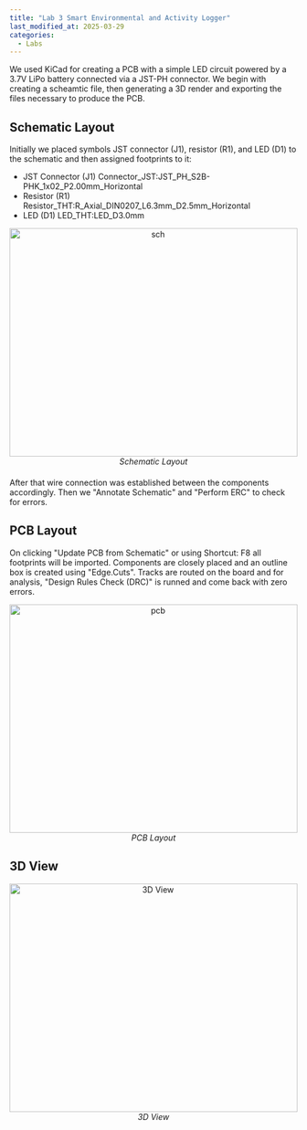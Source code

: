 ```yaml
---
title: "Lab 3 Smart Environmental and Activity Logger"
last_modified_at: 2025-03-29
categories:
  - Labs
---
```


We used KiCad for creating a PCB with a simple LED circuit powered 
by a 3.7V LiPo battery connected via a JST-PH connector. We begin with creating a scheamtic file, then generating a 3D 
render and exporting the files necessary to produce the PCB.

## **Schematic Layout**
Initially we placed symbols JST connector (J1), resistor (R1), and LED (D1) to the schematic and then assigned footprints to it:
- JST Connector (J1)
    Connector_JST:JST_PH_S2B-PHK_1x02_P2.00mm_Horizontal
- Resistor (R1)
    Resistor_THT:R_Axial_DIN0207_L6.3mm_D2.5mm_Horizontal
- LED (D1)
    LED_THT:LED_D3.0mm

<figure style="text-align: center; width: 100%; max-width: 600px; margin: auto 0 20px auto;">
  <img src="/csce5612/assets/lab_5/Schematic Layout" alt="sch" style="width: 100%; height: 400px; display: block; margin-bottom: 0;">
  <figcaption style="display: block; text-align: center; font-style: italic; margin-top: 6px; margin: 0 auto; margin-bottom: 20px;">
    Schematic Layout
  </figcaption>
</figure>

After that wire connection was established between the components accordingly. Then we "Annotate Schematic" and "Perform ERC" to check for errors.

## **PCB Layout**
On clicking "Update PCB from Schematic" or using Shortcut: F8 all footprints will be imported. 
Components are closely placed and an outline box is created using "Edge.Cuts". Tracks are routed on the board and for analysis,
"Design Rules Check (DRC)" is runned and come back with zero errors.

<figure style="text-align: center; width: 100%; max-width: 600px; margin: auto 0 20px auto;">
  <img src="/csce5612/assets/lab_5/PCB Layout" alt="pcb" style="width: 100%; height: 400px; display: block; margin-bottom: 0;">
  <figcaption style="display: block; text-align: center; font-style: italic; margin-top: 6px; margin: 0 auto; margin-bottom: 20px;">
    PCB Layout
  </figcaption>
</figure>

## **3D View**
<figure style="text-align: center; width: 100%; max-width: 600px; margin: auto 0 20px auto;">
  <img src="/csce5612/assets/lab_5/3D View" alt="3D View" style="width: 100%; height: 400px; display: block; margin-bottom: 0;">
  <figcaption style="display: block; text-align: center; font-style: italic; margin-top: 6px; margin: 0 auto; margin-bottom: 20px;">
    3D View
  </figcaption>
</figure>

